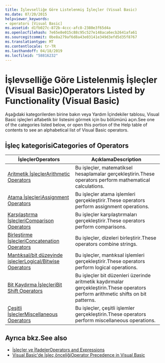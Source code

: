 ```yaml
---
title: İşlevselliğe Göre Listelenmiş İşleçler (Visual Basic)
ms.date: 07/20/2015
helpviewer_keywords:
- operators [Visual Basic]
ms.assetid: d1fb027c-872b-4ccc-afc8-2380e3f65d4a
ms.openlocfilehash: 7e65e8e015c88c95c527e148aca6ecb2641afa61
ms.sourcegitcommit: 0be8a279af6d8a43e03141e349d3efd5d35f8767
ms.translationtype: MT
ms.contentlocale: tr-TR
ms.lasthandoff: 04/18/2019
ms.locfileid: "58816232"
---
```

# <a name="operators-listed-by-functionality-visual-basic"></a><span data-ttu-id="b8fc0-102">İşlevselliğe Göre Listelenmiş İşleçler (Visual Basic)</span><span class="sxs-lookup"><span data-stu-id="b8fc0-102">Operators Listed by Functionality (Visual Basic)</span></span>
<span data-ttu-id="b8fc0-103">Aşağıdaki kategorilerden birine bakın veya Yardım İçindekiler tablosu, Visual Basic işleçleri alfabetik bir listesini görmek için bu bölümünü açın.</span><span class="sxs-lookup"><span data-stu-id="b8fc0-103">See one of the categories listed below, or open this portion of the Help table of contents to see an alphabetical list of Visual Basic operators.</span></span>  
  
## <a name="categories-of-operators"></a><span data-ttu-id="b8fc0-104">İşleç kategorisi</span><span class="sxs-lookup"><span data-stu-id="b8fc0-104">Categories of Operators</span></span>  
  
|<span data-ttu-id="b8fc0-105">İşleçler</span><span class="sxs-lookup"><span data-stu-id="b8fc0-105">Operators</span></span>|<span data-ttu-id="b8fc0-106">Açıklama</span><span class="sxs-lookup"><span data-stu-id="b8fc0-106">Description</span></span>|  
|---------------|-----------------|  
|[<span data-ttu-id="b8fc0-107">Aritmetik İşleçler</span><span class="sxs-lookup"><span data-stu-id="b8fc0-107">Arithmetic Operators</span></span>](../../../visual-basic/language-reference/operators/arithmetic-operators.md)|<span data-ttu-id="b8fc0-108">Bu işleçler, matematiksel hesaplamalar gerçekleştirin.</span><span class="sxs-lookup"><span data-stu-id="b8fc0-108">These operators perform mathematical calculations.</span></span>|  
|[<span data-ttu-id="b8fc0-109">Atama İşleçleri</span><span class="sxs-lookup"><span data-stu-id="b8fc0-109">Assignment Operators</span></span>](../../../visual-basic/language-reference/operators/assignment-operators.md)|<span data-ttu-id="b8fc0-110">Bu işleçler atama işlemleri gerçekleştirir.</span><span class="sxs-lookup"><span data-stu-id="b8fc0-110">These operators perform assignment operations.</span></span>|  
|[<span data-ttu-id="b8fc0-111">Karşılaştırma İşleçleri</span><span class="sxs-lookup"><span data-stu-id="b8fc0-111">Comparison Operators</span></span>](../../../visual-basic/language-reference/operators/comparison-operators.md)|<span data-ttu-id="b8fc0-112">Bu işleçler karşılaştırmaları gerçekleştirir.</span><span class="sxs-lookup"><span data-stu-id="b8fc0-112">These operators perform comparisons.</span></span>|  
|[<span data-ttu-id="b8fc0-113">Birleştirme İşleçleri</span><span class="sxs-lookup"><span data-stu-id="b8fc0-113">Concatenation Operators</span></span>](../../../visual-basic/language-reference/operators/concatenation-operators.md)|<span data-ttu-id="b8fc0-114">Bu işleçler, dizeleri birleştirir.</span><span class="sxs-lookup"><span data-stu-id="b8fc0-114">These operators combine strings.</span></span>|  
|[<span data-ttu-id="b8fc0-115">Mantıksal/bit düzeyinde işleçler</span><span class="sxs-lookup"><span data-stu-id="b8fc0-115">Logical/Bitwise Operators</span></span>](../../../visual-basic/language-reference/operators/logical-bitwise-operators.md)|<span data-ttu-id="b8fc0-116">Bu işleçler, mantıksal işlemleri gerçekleştirir.</span><span class="sxs-lookup"><span data-stu-id="b8fc0-116">These operators perform logical operations.</span></span>|  
|[<span data-ttu-id="b8fc0-117">Bit Kaydırma İşleçleri</span><span class="sxs-lookup"><span data-stu-id="b8fc0-117">Bit Shift Operators</span></span>](../../../visual-basic/language-reference/operators/bit-shift-operators.md)|<span data-ttu-id="b8fc0-118">Bu işleçler bit düzenleri üzerinde aritmetik kaydırmalar gerçekleştirin.</span><span class="sxs-lookup"><span data-stu-id="b8fc0-118">These operators perform arithmetic shifts on bit patterns.</span></span>|  
|[<span data-ttu-id="b8fc0-119">Çeşitli İşleçler</span><span class="sxs-lookup"><span data-stu-id="b8fc0-119">Miscellaneous Operators</span></span>](../../../visual-basic/language-reference/operators/miscellaneous-operators.md)|<span data-ttu-id="b8fc0-120">Bu işleçler, çeşitli işlemler gerçekleştirin.</span><span class="sxs-lookup"><span data-stu-id="b8fc0-120">These operators perform miscellaneous operations.</span></span>|  
  
## <a name="see-also"></a><span data-ttu-id="b8fc0-121">Ayrıca bkz.</span><span class="sxs-lookup"><span data-stu-id="b8fc0-121">See also</span></span>

- [<span data-ttu-id="b8fc0-122">İşleçler ve İfadeler</span><span class="sxs-lookup"><span data-stu-id="b8fc0-122">Operators and Expressions</span></span>](../../../visual-basic/programming-guide/language-features/operators-and-expressions/index.md)
- [<span data-ttu-id="b8fc0-123">Visual Basic'de İşleç önceliği</span><span class="sxs-lookup"><span data-stu-id="b8fc0-123">Operator Precedence in Visual Basic</span></span>](../../../visual-basic/language-reference/operators/operator-precedence.md)
